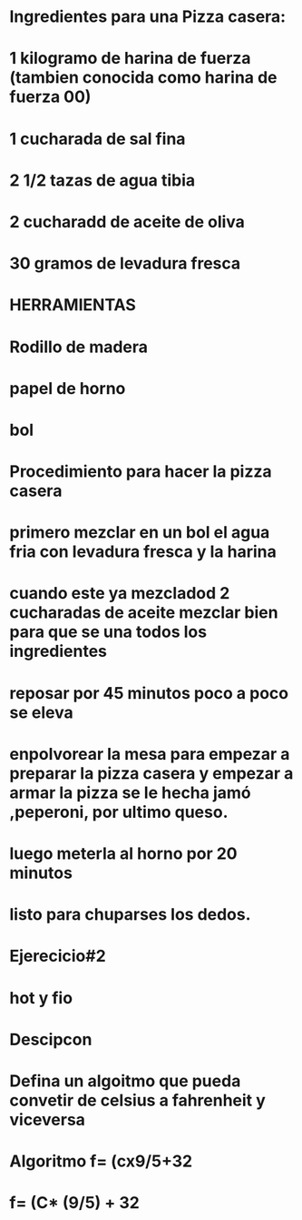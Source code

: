 # Ingredientes para una Pizza casera:
# 1 kilogramo de harina de fuerza (tambien conocida como harina de fuerza 00)
# 1 cucharada de sal fina
# 2  1/2  tazas de agua tibia 
#  2  cucharadd de aceite de oliva
#  30 gramos de levadura fresca
#  HERRAMIENTAS 
#  Rodillo de  madera 
#  papel de horno
#   bol

#   Procedimiento  para  hacer la  pizza  casera
#  primero  mezclar en un bol el agua fria  con levadura fresca  y  la harina
#  cuando este ya mezcladod  2  cucharadas de  aceite  mezclar  bien  para que se una todos los  ingredientes
#  reposar por 45 minutos  poco  a  poco  se eleva
#  enpolvorear la mesa para empezar a preparar  la pizza  casera  y empezar a armar la  pizza se le hecha  jamó ,peperoni, por  ultimo  queso.
#   luego meterla al horno  por 20  minutos
#   listo  para  chuparses  los  dedos.



#     Ejerecicio#2
#  hot   y   fio 
#  Descipcon  
#    Defina un algoitmo que pueda convetir  de      celsius a  fahrenheit  y viceversa
#     Algoritmo   f=  (cx9/5+32
#  f=  (C* (9/5) + 32 

